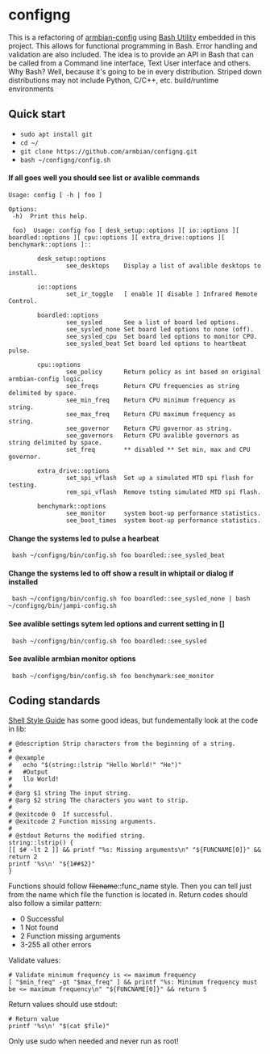 # configng
This is a refactoring of [armbian-config](https://github.com/armbian/config) using [Bash Utility](https://labbots.github.io/bash-utility) 
embedded in this project. This allows for functional programming in Bash. Error handling and validation are also included. 
The idea is to provide an API in Bash that can be called from a Command line interface, Text User interface and others.
Why Bash? Well, because it's going to be in every distribution. Striped down distributions 
may not include Python, C/C++, etc. build/runtime environments 

## Quick start
* `sudo apt install git`
* `cd ~/`
* `git clone https://github.com/armbian/configng.git`
* `bash ~/configng/config.sh`
  
#### If all goes well you should see list or avalible commands 
```
Usage: config [ -h | foo ]

Options:
 -h)  Print this help.

 foo)  Usage: config foo [ desk_setup::options ][ io::options ][ boardled::options ][ cpu::options ][ extra_drive::options ][ benchymark::options ]::

        desk_setup::options
                see_desktops    Display a list of avalible desktops to install.

        io::options
                set_ir_toggle   [ enable ][ disable ] Infrared Remote Control.

        boardled::options
                see_sysled      See a list of board led options.
                see_sysled_none Set board led options to none (off).
                see_sysled_cpu  Set board led options to monitor CPU.
                see_sysled_beat Set board led options to heartbeat pulse.

        cpu::options
                see_policy      Return policy as int based on original armbian-config logic.
                see_freqs       Return CPU frequencies as string delimited by space.
                see_min_freq    Return CPU minimum frequency as string.
                see_max_freq    Return CPU maximum frequency as string.
                see_governor    Return CPU governor as string.
                see_governors   Return CPU avalible governors as string delimited by space.
                set_freq        ** disabled ** Set min, max and CPU governor.

        extra_drive::options
                set_spi_vflash  Set up a simulated MTD spi flash for testing.
                rem_spi_vflash  Remove tsting simulated MTD spi flash.

        benchymark::options
                see_monitor     system boot-up performance statistics.
                see_boot_times  system boot-up performance statistics.

```
#### Change the systems led to pulse a hearbeat
```
 bash ~/configng/bin/config.sh foo boardled::see_sysled_beat
```
#### Change the systems led to off show a result in whiptail or dialog if installed
```
 bash ~/configng/bin/config.sh foo boardled::see_sysled_none | bash ~/configng/bin/jampi-config.sh
```
#### See avalible settings sytem led options and current setting in []
```
 bash ~/configng/bin/config.sh foo boardled::see_sysled
```
#### See avalible armbian monitor options 
```
 bash ~/configng/bin/config.sh foo benchymark:see_monitor
```


## Coding standards
[Shell Style Guide](https://google.github.io/styleguide/shellguide.html) has some good ideas, 
but fundementally look at the code in lib:
```
# @description Strip characters from the beginning of a string.
#
# @example
#   echo "$(string::lstrip "Hello World!" "He")"
#   #Output
#   llo World!
#
# @arg $1 string The input string.
# @arg $2 string The characters you want to strip.
#
# @exitcode 0  If successful.
# @exitcode 2 Function missing arguments.
#
# @stdout Returns the modified string.
string::lstrip() {
[[ $# -lt 2 ]] && printf "%s: Missing arguments\n" "${FUNCNAME[0]}" && return 2
printf '%s\n' "${1##$2}"
}
```

Functions should follow ~~filename~~::func_name style. Then you can tell just from the name which 
file the function is located in. Return codes should also follow a similar pattern:
* 0 Successful
* 1 Not found
* 2 Function missing arguments
* 3-255 all other errors

Validate values:
```
# Validate minimum frequency is <= maximum frequency
[ "$min_freq" -gt "$max_freq" ] && printf "%s: Minimum frequency must be <= maximum frequency\n" "${FUNCNAME[0]}" && return 5
```

Return values should use stdout:
```
# Return value
printf '%s\n' "$(cat $file)"
```

Only use sudo when needed and never run as root!

